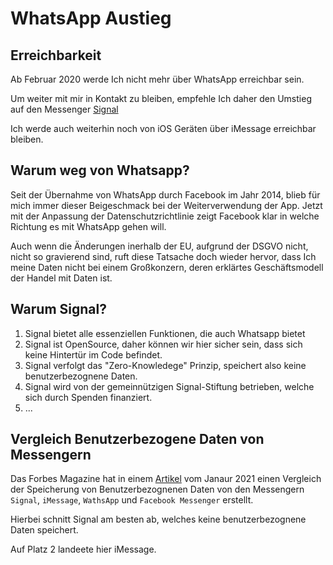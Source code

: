 # WhatsApp Austieg 

## Erreichbarkeit

Ab Februar 2020 werde Ich nicht mehr über WhatsApp erreichbar sein. 

Um weiter mit mir in Kontakt zu bleiben, empfehle Ich daher den Umstieg auf den Messenger [Signal](https://signal.org/install/)

Ich werde auch weiterhin noch von iOS Geräten über iMessage erreichbar bleiben.

## Warum weg von Whatsapp?

Seit der Übernahme von WhatsApp durch Facebook im Jahr 2014, blieb für mich immer dieser Beigeschmack bei der Weiterverwendung der App.
Jetzt mit der Anpassung der Datenschutzrichtlinie zeigt Facebook klar in welche Richtung es mit WhatsApp gehen will.

Auch wenn die Änderungen inerhalb der EU, aufgrund der DSGVO nicht, nicht so gravierend sind, ruft diese Tatsache doch wieder hervor, dass Ich meine Daten nicht bei einem Großkonzern, deren erklärtes Geschäftsmodell der Handel mit Daten ist.

## Warum Signal?

1. Signal bietet alle essenziellen Funktionen, die auch Whatsapp bietet
2. Signal ist OpenSource, daher können wir hier sicher sein, dass sich keine Hintertür im Code befindet.
3. Signal verfolgt das "Zero-Knowledege" Prinzip, speichert also keine benutzerbezognene Daten.
4. Signal wird von der gemeinnützigen Signal-Stiftung betrieben, welche sich durch Spenden finanziert.
5. ...

## Vergleich Benutzerbezogene Daten von Messengern

Das Forbes Magazine hat in einem [Artikel](https://www.forbes.com/sites/zakdoffman/2021/01/03/whatsapp-beaten-by-apples-new-imessage-update-for-iphone-users/?sh=77c0f9403623) vom Janaur 2021 einen Vergleich der Speicherung von Benutzerbezognenen Daten von den Messengern `Signal`, `iMessage`, `WathsApp` und `Facebook Messenger` erstellt.

Hierbei schnitt Signal am besten ab, welches keine benutzerbezognene Daten speichert.

Auf Platz 2 landeete hier iMessage.
